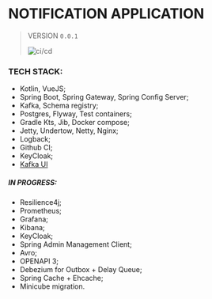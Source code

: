 # NOTIFICATION APPLICATION
> VERSION 
`0.0.1`
>
> ![ci/cd](https://github.com/fragaLY/notification/workflows/ci/cd/badge.svg)
>

### TECH STACK:
* Kotlin, VueJS;
* Spring Boot, Spring Gateway, Spring Config Server;
* Kafka, Schema registry;
* Postgres, Flyway, Test containers;
* Gradle Kts, Jib, Docker compose;
* Jetty, Undertow, Netty, Nginx; 
* Logback;
* Github CI;
* KeyCloak;
* [Kafka UI](https://github.com/obsidiandynamics/kafdrop)

##### IN PROGRESS:
* Resilience4j;
* Prometheus;
* Grafana;
* Kibana;
* KeyCloak;
* Spring Admin Management Client;
* Avro;
* OPENAPI 3;
* Debezium for Outbox + Delay Queue;
* Spring Cache + Ehcache;
* Minicube migration.
